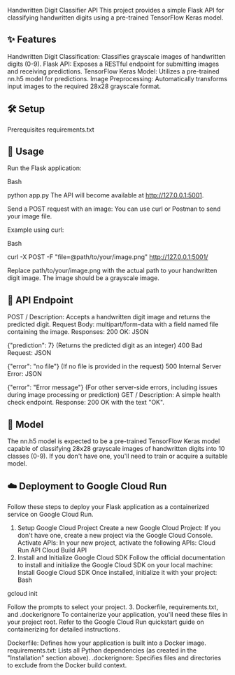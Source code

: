 Handwritten Digit Classifier API
This project provides a simple Flask API for classifying handwritten digits using a pre-trained TensorFlow Keras model.

## ✨ Features
Handwritten Digit Classification: Classifies grayscale images of handwritten digits (0-9).
Flask API: Exposes a RESTful endpoint for submitting images and receiving predictions.
TensorFlow Keras Model: Utilizes a pre-trained nn.h5 model for predictions.
Image Preprocessing: Automatically transforms input images to the required 28x28 grayscale format.


## 🛠️ Setup
Prerequisites
  requirements.txt

## 🚀 Usage
Run the Flask application:

Bash

python app.py
The API will become available at http://127.0.0.1:5001.

Send a POST request with an image:
You can use curl or Postman to send your image file.

Example using curl:

Bash

curl -X POST -F "file=@path/to/your/image.png" http://127.0.0.1:5001/

Replace path/to/your/image.png with the actual path to your handwritten digit image. The image should be a grayscale image.


## 🔌 API Endpoint
POST /
Description: Accepts a handwritten digit image and returns the predicted digit.
Request Body: multipart/form-data with a field named file containing the image.
Responses:
200 OK:
JSON

{"prediction": 7}
(Returns the predicted digit as an integer)
400 Bad Request:
JSON

{"error": "no file"}
(If no file is provided in the request)
500 Internal Server Error:
JSON

{"error": "Error message"}
(For other server-side errors, including issues during image processing or prediction)
GET /
Description: A simple health check endpoint.
Response: 200 OK with the text "OK".


## 🧠 Model
The nn.h5 model is expected to be a pre-trained TensorFlow Keras model capable of classifying 28x28 grayscale images of handwritten digits into 10 classes (0-9). If you don't have one, you'll need to train or acquire a suitable model.


## ☁️ Deployment to Google Cloud Run
Follow these steps to deploy your Flask application as a containerized service on Google Cloud Run.

1. Setup Google Cloud Project
Create a new Google Cloud Project: If you don't have one, create a new project via the Google Cloud Console.
Activate APIs: In your new project, activate the following APIs:
Cloud Run API
Cloud Build API
2. Install and Initialize Google Cloud SDK
Follow the official documentation to install and initialize the Google Cloud SDK on your local machine:
Install Google Cloud SDK
Once installed, initialize it with your project:
Bash

gcloud init

Follow the prompts to select your project.
3. Dockerfile, requirements.txt, and .dockerignore
To containerize your application, you'll need these files in your project root. Refer to the Google Cloud Run quickstart guide on containerizing for detailed instructions.

Dockerfile: Defines how your application is built into a Docker image.
requirements.txt: Lists all Python dependencies (as created in the "Installation" section above).
.dockerignore: Specifies files and directories to exclude from the Docker build context.

